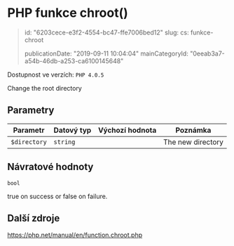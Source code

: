 PHP funkce chroot()
===================

> id: "6203cece-e3f2-4554-bc47-ffe7006bed12"
> slug:
> 	cs: funkce-chroot
> 
> publicationDate: "2019-09-11 10:04:04"
> mainCategoryId: "0eeab3a7-a54b-46db-a253-ca6100145648"

Dostupnost ve verzích: `PHP 4.0.5`

Change the root directory


Parametry
--------------

| Parametr | Datový typ | Výchozí hodnota | Poznámka |
|-----|-----|-----|-----|
| `$directory` | `string` |  | The new directory |


Návratové hodnoty
----------------

`bool`

true on success or false on failure.

Další zdroje
------------

https://php.net/manual/en/function.chroot.php
